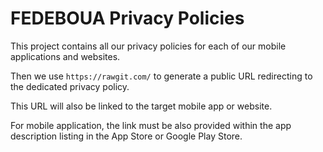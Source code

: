 # FEDEBOUA Privacy Policies

This project contains all our privacy policies for each of our mobile applications and websites.

Then we use ``https://rawgit.com/`` to generate a public URL redirecting to the dedicated privacy policy.

This URL will also be linked to the target mobile app or website.

For mobile application, the link must be also provided within the app description listing in the App Store or Google Play Store.
